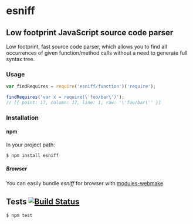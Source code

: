# esniff
## Low footprint JavaScript source code parser

Low footprint, fast source code parser, which allows you to find all occurrences of given function/method calls without a need to generate full syntax tree.

### Usage

```javascript
var findRequires = require('esniff/function')('require');

findRequires('var x = require(\'foo/bar\')');
// [{ point: 17, column: 17, line: 1, raw: '\'foo/bar\'' }]
```

### Installation
#### npm

In your project path:

	$ npm install esniff

##### Browser

You can easily bundle _esniff_ for browser with [modules-webmake](https://github.com/medikoo/modules-webmake)

## Tests [![Build Status](https://travis-ci.org/medikoo/esniff.png)](https://travis-ci.org/medikoo/esniff)

	$ npm test
